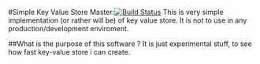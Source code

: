 #Simple Key Value Store
Master:[![Build Status](https://travis-ci.org/evilris/Simple-Key-Value-Store.svg?branch=master)](https://travis-ci.org/evilris/Simple-Key-Value-Store)
This is very simple implementation (or rather will be) of key value store. It is not to use in any production/development enviroment. 

##What is the purpose of this software ?
It is just experimental stuff, to see how fast key-value store i can create.
